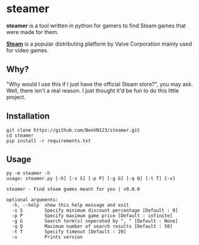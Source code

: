 # steamer

**steamer** is a tool written in python for gamers to find Steam games that were made for them.

**[Steam](https://store.steampowered.com/)** is a popular distributing platform by Valve Corporation mainly used for video games.

## Why?

"Why would I use this if I just have the official Steam store?", you may ask. Well, there isn't a real reason. I just thought it'd be fun to do this little project.

## Installation
```
git clone https://github.com/BenVN123/steamer.git
cd steamer
pip install -r requirements.txt
```

## Usage
```
py -m steamer -h
usage: steamer.py [-h] [-s S] [-p P] [-g G] [-q Q] [-t T] [-v]

steamer - Find steam games meant for you | v0.0.0

optional arguments:
  -h, --help  show this help message and exit
  -s S        Specify minimum discount percentage [Default : 0]
  -p P        Specify maximum game price [Default : infinite]
  -g G        Search term(s) seperated by ", " [Default : None]
  -q Q        Maximum number of search results [Default : 50]
  -t T        Specify timeout [Default : 20]
  -v          Prints version
```
